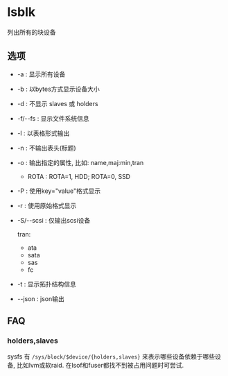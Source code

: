 # lsblk
列出所有的块设备

## 选项

- -a : 显示所有设备
- -b : 以bytes方式显示设备大小
- -d : 不显示 slaves 或 holders
- -f/--fs : 显示文件系统信息
- -l : 以表格形式输出
- -n : 不输出表头(标题)
- -o : 输出指定的属性, 比如: name,maj:min,tran

	- ROTA : ROTA=1, HDD; ROTA=0, SSD
- -P : 使用key="value"格式显示
- -r : 使用原始格式显示
- -S/--scsi : 仅输出scsi设备

	tran:
	- ata
	- sata
	- sas
	- fc

- -t : 显示拓扑结构信息
- --json : json输出

## FAQ
### holders,slaves
sysfs 有 `/sys/block/$device/{holders,slaves}` 来表示哪些设备依赖于哪些设备, 比如lvm或软raid. 在lsof和fuser都找不到被占用问题时可尝试.